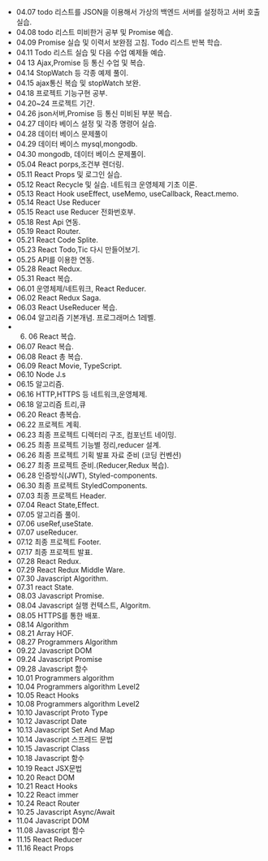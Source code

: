 
+ 04.07
todo 리스트를 JSON을 이용해서 가상의 백엔드 서버를 설정하고 서버 호출 실습. 
+ 04.08
todo 리스트 미비한거 공부 및 Promise 예습.
+ 04.09
Promise 실습 및 이력서 보완점 고침. Todo 리스트 반복 학습.
+ 04.11
Todo 리스트 실습 및 다음 수업 예제들 예습.
+ 04 13
Ajax,Promise 등 통신 수업 및 복습.
+ 04.14
StopWatch 등 각종 예제 풀이.
+ 04.15
ajax통신 복습 및 stopWatch 보완.
+ 04.18 
프로젝트 기능구현 공부.
+ 04.20~24
프로젝트 기간.
+ 04.26
json서버,Promise 등 통신 미비된 부분 복습.
+ 04.27
데이타 베이스 설정 및 각종 명령어 실습.
+ 04.28
데이터 베이스 문제풀이
+ 04.29
데이터 베이스 mysql,mongodb.
+ 04.30 
mongodb, 데이터 베이스 문제풀이.
+ 05.04
React porps,조건부 렌더링.
+ 05.11 
React Props 및 로그인 실습.
+ 05.12
React Recycle 및 실습. 네트워크 운영체제 기초 이론.
+ 05.13
React Hook useEffect, useMemo, useCallback, React.memo.
+ 05.14
React Use Reducer
+ 05.15
React use Reducer 전화번호부.
+ 05.18 
Rest Api 연동.
+ 05.19
React Router. 
+ 05.21
React Code Splite.
+ 05.23
React Todo,Tic 다시 만들어보기.
+ 05.25
API를 이용한 연동.
+ 05.28
React Redux.
+ 05.31
React 복습.
+ 06.01
운영체제/네트워크, React Reducer.
+ 06.02
React Redux Saga.
+ 06.03
React UseReducer 복습.
+ 06.04
알고리즘 기본개념. 프로그래머스 1레벨.
+ 06. 06
React 복습.
+ 06.07
React 복습.
+ 06.08
React 총 복습.
+ 06.09
React Movie, TypeScript.
+ 06.10
Node J.s
+ 06.15
알고리즘.
+ 06.16
HTTP,HTTPS 등 네트워크,운영체제.
+ 06.18
알고리즘 트리,큐
+ 06.20
React 총복습.
+ 06.22
프로젝트 계획.
+ 06.23
최종 프로젝트 디렉터리 구조, 컴포넌트 네이밍.
+ 06.25
최종 프로젝트 기능별 정리,reducer 설계.
+ 06.26
최종 프로젝트 기획 발표 자료 준비 (코딩 컨벤션)
+ 06.27
최종 프로젝트 준비.(Reducer,Redux 복습).
+ 06.28
인증방식(JWT), Styled-components.
+ 06.30
최종 프로젝트 StyledComponents.
+ 07.03
최종 프로젝트 Header.
+ 07.04
React State,Effect.
+ 07.05
알고리즘 풀이.
+ 07.06
useRef,useState.
+ 07.07
useReducer.
+ 07.12
최종 프로젝트 Footer.
+ 07.17
최종 프로젝트 발표.
+ 07.28
React Redux.
+ 07.29
React Redux Middle Ware.
+ 07.30
Javascript Algorithm.
+ 07.31
react State.
+ 08.03
Javascript Promise.
+ 08.04 
Javascript 실행 컨텍스트, Algoritm.
+ 08.05 
HTTPS를 통한 배포.
+ 08.14
Algorithm
+ 08.21
Array HOF.
+ 08.27
Programmers Algorithm
+ 09.22
Javascript DOM
+ 09.24
Javascript Promise
+ 09.28
Javascript 함수
+ 10.01
Programmers algorithm
+ 10.04
Programmers algorithm Level2
+ 10.05
React Hooks
+ 10.08
Programmers algorithm Level2
+ 10.10
Javascript Proto Type
+ 10.12
Javascript Date
+ 10.13
Javascript Set And Map
+ 10.14
Javascript 스프레드 문법
+ 10.15
Javascript Class
+ 10.18
Javascript 함수
+ 10.19
React JSX문법
+ 10.20
React DOM
+ 10.21
React Hooks
+ 10.22
React immer
+ 10.24
React Router
+ 10.25
Javascript Async/Await
+ 11.04
Javascript DOM
+ 11.08
Javascript 함수
+ 11.15
React Reducer
+ 11.16
React Props